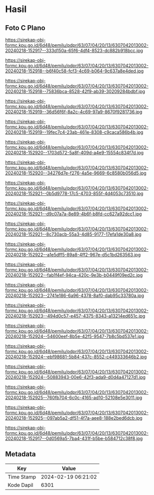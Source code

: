 # Hasil

## Foto C Plano

https://sirekap-obj-formc.kpu.go.id/6d48/pemilu/pdpr/63/07/04/20/13/6307042013002-20240218-152917--333d150a-65f6-4df4-8523-dc882b918bcc.jpg

https://sirekap-obj-formc.kpu.go.id/6d48/pemilu/pdpr/63/07/04/20/13/6307042013002-20240218-152918--b6f40c58-fcf3-4c69-b064-9c637a8e4ded.jpg

https://sirekap-obj-formc.kpu.go.id/6d48/pemilu/pdpr/63/07/04/20/13/6307042013002-20240218-152918--75836bca-8528-42f9-ab39-30209284bdbf.jpg

https://sirekap-obj-formc.kpu.go.id/6d48/pemilu/pdpr/63/07/04/20/13/6307042013002-20240218-152919--36d56f6f-8a2c-4c69-97a9-8670f9281736.jpg

https://sirekap-obj-formc.kpu.go.id/6d48/pemilu/pdpr/63/07/04/20/13/6307042013002-20240218-152919--19fec7c4-23ab-461e-8308-c9caca586b4b.jpg

https://sirekap-obj-formc.kpu.go.id/6d48/pemilu/pdpr/63/07/04/20/13/6307042013002-20240218-152920--1703d572-5a8f-409d-a4e9-15554c834f7d.jpg

https://sirekap-obj-formc.kpu.go.id/6d48/pemilu/pdpr/63/07/04/20/13/6307042013002-20240218-152920--34276d7e-f276-4a5e-9669-6c8580b056d5.jpg

https://sirekap-obj-formc.kpu.go.id/6d48/pemilu/pdpr/63/07/04/20/13/6307042013002-20240218-152921--0b5d9778-17c5-4703-855f-4d4053c73510.jpg

https://sirekap-obj-formc.kpu.go.id/6d48/pemilu/pdpr/63/07/04/20/13/6307042013002-20240218-152921--d9c07a7a-8e89-4b6f-b8fd-cc627a92dcc1.jpg

https://sirekap-obj-formc.kpu.go.id/6d48/pemilu/pdpr/63/07/04/20/13/6307042013002-20240218-152921--8c730acb-55a3-4d85-9177-17efa1de30a8.jpg

https://sirekap-obj-formc.kpu.go.id/6d48/pemilu/pdpr/63/07/04/20/13/6307042013002-20240218-152922--a1e5dff5-89a8-4ff2-967e-d5c1bd263563.jpg

https://sirekap-obj-formc.kpu.go.id/6d48/pemilu/pdpr/63/07/04/20/13/6307042013002-20240218-152922--fab1f4ef-94ca-420c-9e3b-b0449f09ed2c.jpg

https://sirekap-obj-formc.kpu.go.id/6d48/pemilu/pdpr/63/07/04/20/13/6307042013002-20240218-152923--2741e186-6a96-4378-8af0-dab95c33780a.jpg

https://sirekap-obj-formc.kpu.go.id/6d48/pemilu/pdpr/63/07/04/20/13/6307042013002-20240218-152923--494d0c57-e457-4375-8343-a13214ed651c.jpg

https://sirekap-obj-formc.kpu.go.id/6d48/pemilu/pdpr/63/07/04/20/13/6307042013002-20240218-152924--54600eef-8b5e-42f5-9547-7b8c5bd537e1.jpg

https://sirekap-obj-formc.kpu.go.id/6d48/pemilu/pdpr/63/07/04/20/13/6307042013002-20240218-152924--ebf98681-5b84-437c-8552-c449333646b2.jpg

https://sirekap-obj-formc.kpu.go.id/6d48/pemilu/pdpr/63/07/04/20/13/6307042013002-20240218-152924--50883943-00e6-42f3-ada9-d0d4a47127d1.jpg

https://sirekap-obj-formc.kpu.go.id/6d48/pemilu/pdpr/63/07/04/20/13/6307042013002-20240218-152925--760fb704-6c0c-4165-ad10-52108e5e3011.jpg

https://sirekap-obj-formc.kpu.go.id/6d48/pemilu/pdpr/63/07/04/20/13/6307042013002-20240218-152925--097ab5a2-df51-4f7a-aee8-188e2bed6dcb.jpg

https://sirekap-obj-formc.kpu.go.id/6d48/pemilu/pdpr/63/07/04/20/13/6307042013002-20240218-152917--0d0569a5-7ba4-431f-b5be-b584712c38f8.jpg


## Metadata

| Key        | Value               |
| ---------- | ------------------- |
| Time Stamp | 2024-02-19 06:21:02 |
| Kode Dapil | 6301                |



